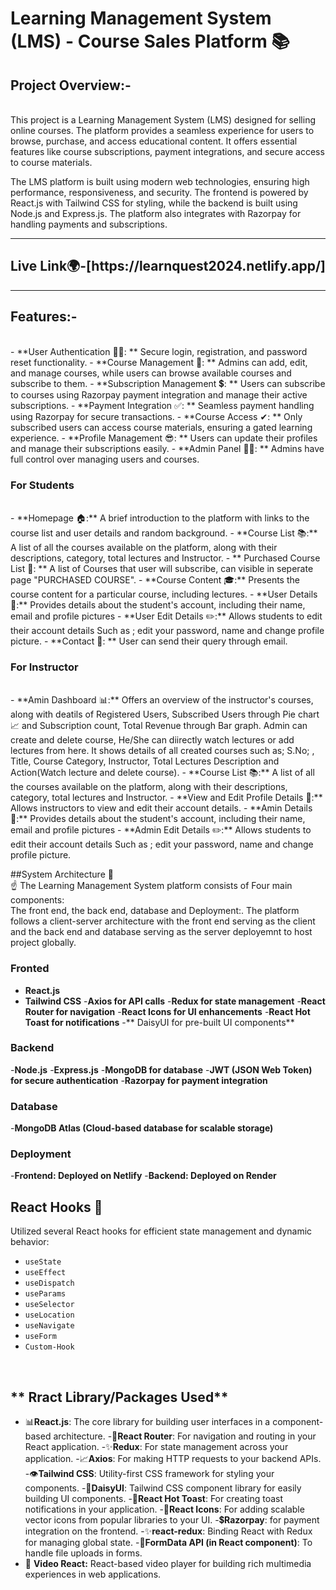 # Learning Management System (LMS) - Course Sales Platform 📚

## Project Overview:-
<br/>
This project is a Learning Management System (LMS) designed for selling online courses. The platform provides a seamless experience for users to browse, purchase, and access educational content. It offers essential features like course subscriptions, payment integrations, and secure access to course materials.

The LMS platform is built using modern web technologies, ensuring high performance, responsiveness, and security. The frontend is powered by React.js with Tailwind CSS for styling, while the backend is built using Node.js and Express.js. The platform also integrates with Razorpay for handling payments and subscriptions.

<hr/>
<h2> Live Link🌍-[https://learnquest2024.netlify.app/] </h2>
<hr/>

## Features:-
<br/>
- **User Authentication 👨‍🎓: **  Secure login, registration, and password reset functionality.
- **Course Management 📕: ** Admins can add, edit, and manage courses, while users can browse available courses and subscribe to them.
- **Subscription Management 💲: ** Users can subscribe to courses using Razorpay payment integration and manage their active subscriptions.
- **Payment Integration ✅: ** Seamless payment handling using Razorpay for secure transactions.
- **Course Access ✔: ** Only subscribed users can access course materials, ensuring a gated learning experience.
- **Profile Management 😎: ** Users can update their profiles and manage their subscriptions easily.
- **Admin Panel 👨‍⚖️: ** Admins have full control over managing users and courses.
  
### For Students
<br/>
- **Homepage 🏠:** A brief introduction to the platform with links to the course list and user details and random background.
- **Course List 📚:** A list of all the courses available on the platform, along with their descriptions, category, total lectures and Instructor.
- ** Purchased Course List 📓: ** A list of Courses that user will subscribe, can visible in seperate page "PURCHASED COURSE".
- **Course Content 🎓:** Presents the course content for a particular course, including lectures.
- **User Details 👤:** Provides details about the student's account, including their name, email and profile pictures
- **User Edit Details ✏️:** Allows students to edit their account details Such as ; edit your password, name and change profile picture.
- **Contact 📩: ** User can send their query through email.

### For Instructor
<br/>
- **Amin Dashboard 📊:** Offers an overview of the instructor's courses, along with deatils of Registered Users, Subscribed Users through Pie chart📈 and Subscription count, Total Revenue through Bar graph. Admin can create and delete course, He/She can diirectly watch lectures or add lectures from here. It shows details of all created courses such as; S.No; , Title, Course Category, Instructor, Total Lectures Description and Action(Watch lecture and delete course).
- **Course List 📚:** A list of all the courses available on the platform, along with their descriptions, category, total lectures and Instructor.
- **View and Edit Profile Details 👀:** Allows instructors to view and edit their account details.
- **Amin Details 👤:** Provides details about the student's account, including their name, email and profile pictures
- **Admin Edit Details ✏️:** Allows students to edit their account details Such as ; edit your password, name and change profile picture.

##System Architecture 🏰
<br/>
☝ The Learning Management System  platform consists of Four main components: <br/>
The front end, the back end, database and Deployment:. The platform follows a client-server architecture  with the front end serving as the client and the back end and database serving as the server deployemnt to host project globally.

### Fronted
- **React.js**
- **Tailwind CSS**
-**Axios for API calls**
-**Redux for state management**
-**React Router for navigation**
-**React Icons for UI enhancements**
-**React Hot Toast for notifications**
-** DaisyUI for pre-built UI components**

### Backend
-**Node.js**
-**Express.js**
-**MongoDB for database**
-**JWT (JSON Web Token) for secure authentication**
-**Razorpay for payment integration**

### Database
-**MongoDB Atlas (Cloud-based database for scalable storage)**

### Deployment
-**Frontend: Deployed on Netlify**
-**Backend: Deployed on Render**


## React Hooks 🎣

Utilized several React hooks for efficient state management and dynamic behavior:

- `useState`
- `useEffect`
- `useDispatch`
- `useParams`
- `useSelector`
- `useLocation`
- `useNavigate`
- `useForm`
- `Custom-Hook`

<br/>

## ** Rract Library/Packages Used**

- 📊**React.js**: The core library for building user interfaces in a component-based architecture.
-🔑**React Router**: For navigation and routing in your React application.
-✨**Redux**: For state management across your application.
-📈**Axios**: For making HTTP requests to your backend APIs.
-👁**Tailwind CSS**: Utility-first CSS framework for styling your components.
-👀**DaisyUI**: Tailwind CSS component library for easily building UI components.
-🍞**React Hot Toast**: For creating toast notifications in your application.
-🎯**React Icons**: For adding scalable vector icons from popular libraries to your UI.
-💲**Razorpay**:  for payment integration on the frontend.
-✨**react-redux**: Binding React with Redux for managing global state.
-📃**FormData API (in React component)**: To handle file uploads in forms.
- 🎥 **Video React:**  React-based video player for building rich multimedia experiences in web applications.
